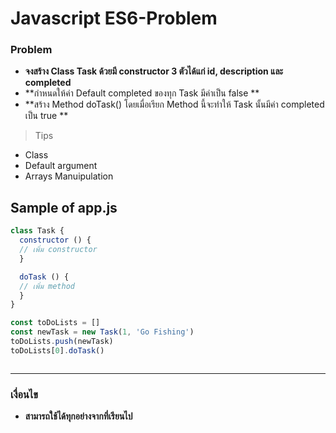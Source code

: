 # Javascript ES6-Problem

### Problem
- **จงสร้าง Class Task ด้วยมี constructor 3 ตัวได้แก่ id, description และ completed**
- **กำหนดให้ค่า Default completed ของทุก Task มีค่าเป็น false  **
- **สร้าง Method doTask() โดยเมื่อเรียก Method นี้จะทำให้ Task นั้นมีค่า completed เป็น true **



> Tips

- Class
- Default argument
- Arrays Manuipulation



## Sample of app.js

```javascript
class Task {
  constructor () {
  // เพิ่ม constructor
  }

  doTask () {
  // เพิ่ม method
  }
}

const toDoLists = []
const newTask = new Task(1, 'Go Fishing')
toDoLists.push(newTask)
toDoLists[0].doTask()



```
---
### เงื่อนไข

- **สามารถใช้ได้ทุกอย่างจากที่เรียนไป**



